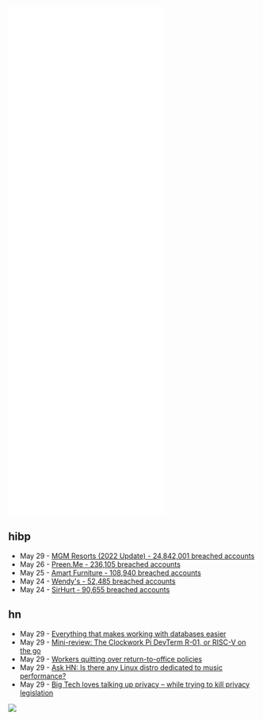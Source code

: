 ![Metrics](https://raw.githubusercontent.com/phixion/phixion/master/metrics.svg)

## hibp

<!--
for https://github.com/phixion/phixion/blob/main/.github/workflows/feeds.yml
-->
<!--START_SECTION:haveibeenpwnd-->
- May 29 - [MGM Resorts (2022 Update) - 24,842,001 breached accounts](https://haveibeenpwned.com/PwnedWebsites#MGM2022Update)
- May 26 - [Preen.Me - 236,105 breached accounts](https://haveibeenpwned.com/PwnedWebsites#PreenMe)
- May 25 - [Amart Furniture - 108,940 breached accounts](https://haveibeenpwned.com/PwnedWebsites#AmartFurniture)
- May 24 - [Wendy's - 52,485 breached accounts](https://haveibeenpwned.com/PwnedWebsites#Wendys)
- May 24 - [SirHurt - 90,655 breached accounts](https://haveibeenpwned.com/PwnedWebsites#SirHurt)
<!--END_SECTION:haveibeenpwnd-->

## hn

<!--
for https://github.com/phixion/phixion/blob/main/.github/workflows/feeds.yml
-->
<!--START_SECTION:hn-->
- May 29 - [Everything that makes working with databases easier](https://github.com/mgramin/awesome-db-tools)
- May 29 - [Mini-review: The Clockwork Pi DevTerm R-01, or RISC-V on the go](https://www.talospace.com/2022/05/mini-review-clockwork-pi-devterm-r-01.html)
- May 29 - [Workers quitting over return-to-office policies](https://www.bbc.com/worklife/article/20220523-the-workers-quitting-over-return-to-office-policies)
- May 29 - [Ask HN: Is there any Linux distro dedicated to music performance?](https://news.ycombinator.com/item?id=31549303)
- May 29 - [Big Tech loves talking up privacy – while trying to kill privacy legislation](https://www.theregister.com/2022/05/27/big_tech_privacy/)
<!--END_SECTION:hn-->

<!--
for https://yhype.me
-->
![](https://hit.yhype.me/github/profile?user_id=13013670)
